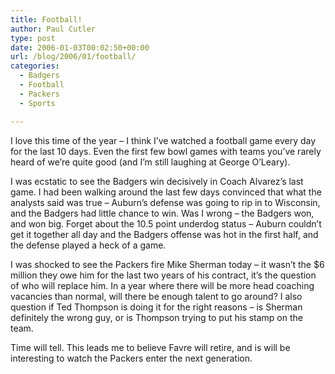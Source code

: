 ```yaml
---
title: Football!
author: Paul Cutler
type: post
date: 2006-01-03T00:02:50+00:00
url: /blog/2006/01/football/
categories:
  - Badgers
  - Football
  - Packers
  - Sports

---
```

I love this time of the year &#8211; I think I&#8217;ve watched a football game every day for the last 10 days. Even the first few bowl games with teams you&#8217;ve rarely heard of we&#8217;re quite good (and I&#8217;m still laughing at George O&#8217;Leary).

I was ecstatic to see the Badgers win decisively in Coach Alvarez&#8217;s last game. I had been walking around the last few days convinced that what the analysts said was true &#8211; Auburn&#8217;s defense was going to rip in to Wisconsin, and the Badgers had little chance to win. Was I wrong &#8211; the Badgers won, and won big. Forget about the 10.5 point underdog status &#8211; Auburn couldn&#8217;t get it together all day and the Badgers offense was hot in the first half, and the defense played a heck of a game.

I was shocked to see the Packers fire Mike Sherman today &#8211; it wasn&#8217;t the $6 million they owe him for the last two years of his contract, it&#8217;s the question of who will replace him. In a year where there will be more head coaching vacancies than normal, will there be enough talent to go around? I also question if Ted Thompson is doing it for the right reasons &#8211; is Sherman definitely the wrong guy, or is Thompson trying to put his stamp on the team.

Time will tell. This leads me to believe Favre will retire, and is will be interesting to watch the Packers enter the next generation.